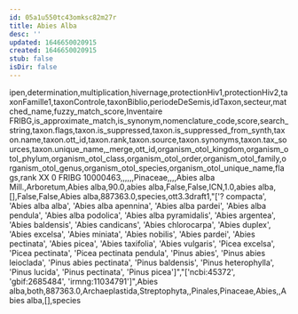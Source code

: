 ```yaml
---
id: 05a1u550tc43omksc82m27r
title: Abies Alba
desc: ''
updated: 1646650020915
created: 1646650020915
stub: false
isDir: false
---
```

ipen,determination,multiplication,hivernage,protectionHiv1,protectionHiv2,taxonFamille1,taxonControle,taxonBiblio,periodeDeSemis,idTaxon,secteur,matched_name,fuzzy_match_score,Inventaire FRIBG,is_approximate_match,is_synonym,nomenclature_code,score,search_string,taxon.flags,taxon.is_suppressed,taxon.is_suppressed_from_synth,taxon.name,taxon.ott_id,taxon.rank,taxon.source,taxon.synonyms,taxon.tax_sources,taxon.unique_name,_merge,ott_id,organism_otol_kingdom,organism_otol_phylum,organism_otol_class,organism_otol_order,organism_otol_family,organism_otol_genus,organism_otol_species,organism_otol_unique_name,flags,rank
XX 0 FRIBG 10000463,,,,,,Pinaceae,,,,Abies alba Mill.,Arboretum,Abies alba,90.0,abies alba,False,False,ICN,1.0,abies alba,[],False,False,Abies alba,887363.0,species,ott3.3draft1,"['? compacta', 'Abies alba alba', 'Abies alba apennina', 'Abies alba pardei', 'Abies alba pendula', 'Abies alba podolica', 'Abies alba pyramidalis', 'Abies argentea', 'Abies baldensis', 'Abies candicans', 'Abies chlorocarpa', 'Abies duplex', 'Abies excelsa', 'Abies miniata', 'Abies nobilis', 'Abies pardei', 'Abies pectinata', 'Abies picea', 'Abies taxifolia', 'Abies vulgaris', 'Picea excelsa', 'Picea pectinata', 'Picea pectinata pendula', 'Pinus abies', 'Pinus abies leioclada', 'Pinus abies pectinata', 'Pinus baldensis', 'Pinus heterophylla', 'Pinus lucida', 'Pinus pectinata', 'Pinus picea']","['ncbi:45372', 'gbif:2685484', 'irmng:11034791']",Abies alba,both,887363.0,Archaeplastida,Streptophyta,,Pinales,Pinaceae,Abies,,Abies alba,[],species

